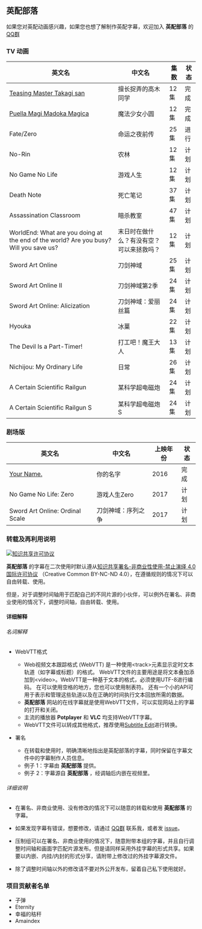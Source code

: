 ## **英配部落**

如果您对英配动画感兴趣，如果您也想了解制作英配字幕，欢迎加入 **英配部落** 的 [QQ群](https://jq.qq.com/?_wv=1027&k=5kCsfB9)

### **TV 动画**

| 英文名                                                                                                        | 中文名                                   | 集数 | 状态 |
| ------------------------------------------------------------------------------------------------------------- | ---------------------------------------- | ---- | ---- |
| [Teasing Master Takagi san](https://github.com/Tridagger/EDATRIBE-SUBS/tree/master/Teasing_Master_Takagi-san) | 擅长捉弄的高木同学                       | 12集 | 完成 |
| [Puella Magi Madoka Magica](https://github.com/Tridagger/EDATRIBE-SUBS/tree/master/Puella_Magi_Madoka_Magica) | 魔法少女小圆                             | 12集 | 完成 |
| Fate/Zero                                                                                                     | 命运之夜前传                             | 25集 | 进行 |
| No-Rin                                                                                                        | 农林                                     | 12集 | 计划 |
| No Game No Life                                                                                               | 游戏人生                                 | 12集 | 计划 |
| Death Note                                                                                                    | 死亡笔记                                 | 37集 | 计划 |
| Assassination Classroom                                                                                       | 暗杀教室                                 | 47集 | 计划 |
| WorldEnd: What are you doing at the end of the world? Are you busy? Will you save us?                         | 末日时在做什么？有没有空？可以来拯救吗？ | 12集 | 计划 |
| Sword Art Online                                                                                              | 刀剑神域                                 | 25集 | 计划 |
| Sword Art Online II                                                                                           | 刀剑神域第2季                            | 24集 | 计划 |
| Sword Art Online: Alicization                                                                                 | 刀剑神域：爱丽丝篇                       | 24集 | 计划 |
| Hyouka                                                                                                        | 冰菓                                     | 22集 | 计划 |
| The Devil Is a Part-Timer!                                                                                    | 打工吧！魔王大人                         | 13集 | 计划 |
| Nichijou: My Ordinary Life                                                                                    | 日常                                     | 26集 | 计划 |
| A Certain Scientific Railgun                                                                                  | 某科学超电磁炮                           | 24集 | 计划 |
| A Certain Scientific Railgun S                                                                                                              |           某科学超电磁炮S                               |  24集    |  计划    |

### **剧场版**
| 英文名                                                                         | 中文名       | 上映年份 | 状态 |
| ------------------------------------------------------------------------------ | ------------ | -------- | ---- |
| [Your Name.](https://github.com/Tridagger/EDATRIBE-SUBS/tree/master/Your_Name) | 你的名字     | 2016     | 完成 |
| No Game No Life: Zero      | 游戏人生Zero | 2017     | 计划 |
| Sword Art Online: Ordinal Scale                                                                               |  刀剑神域：序列之争       |   2017    |   计划   |


### 转载及再利用说明

<a rel="license" href="http://creativecommons.org/licenses/by-nc-nd/4.0/"><img alt="知识共享许可协议" style="border-width:0" src="https://i.creativecommons.org/l/by-nc-nd/4.0/88x31.png" /></a>

**英配部落** 的字幕在二次使用时默认遵从<a rel="license" href="http://creativecommons.org/licenses/by-nc-nd/4.0/">知识共享署名-非商业性使用-禁止演绎 4.0 国际许可协议</a> （Creative Common BY-NC-ND 4.0），在遵循规则的情况下可以自由转载、使用。

但是，对于调整时间轴用于匹配自己的不同片源的小伙伴，可以例外在署名、非商业使用的情况下，调整时间轴，自由转载、使用。



#### 详细解释

###### 名词解释

- WebVTT格式
  - Web视频文本跟踪格式 (WebVTT) 是一种使用\<track>元素显示定时文本轨道（如字幕或标题）的格式。 WebVTT文件的主要用途是将文本叠加添加到\<video>。WebVTT是一种基于文本的格式，必须使用UTF-8进行编码。 在可以使用空格的地方，您也可以使用制表符。 还有一个小的API可用于表示和管理这些轨道以及在正确的时间执行文本回放所需的数据。
  - **英配部落** 网站的在线字幕就是使用WebVTT文件，可以实现网站上的字幕的打开和关闭。
  - 主流的播放器 **Potplayer** 和 **VLC** 均支持WebVTT字幕。
  - WebVTT文件可以转成其他格式，推荐使用[Subtitle Edit](https://github.com/SubtitleEdit/subtitleedit)进行转换。

- 署名

  - 在转载和使用时，明确清晰地指出是英配部落的字幕，同时保留在字幕文件中的字幕制作人员信息。
  - 例子 1：字幕由 **英配部落** 提供。
  - 例子 2：字幕源自 **英配部落** ，经调轴后内嵌在视频里。




###### 详细说明

- 在署名、非商业使用、没有修改的情况下可以随意的转载和使用 **英配部落** 的字幕。

- 如果发现字幕有错误，想要修改，请通过 [QQ群](https://jq.qq.com/?_wv=1027&k=5kCsfB9) 联系我，或者发 [issue](https://github.com/Tridagger/EDATRIBE-SUBS/issues)。


- 压制组可以在署名、非商业使用的情况下，随意附带本组的字幕，并且自行调整时间轴和画面字匹配片源发布。但是请同样采用外挂字幕的形式共享。如果要以内嵌、内挂/内封的形式分享，请附带上修改过的外挂字幕源文件。


- 除了调整时间轴以外的修改请不要对外公开发布，留着自己私下使用就好。

### 项目贡献者名单
 - 子弹
 - Eternity
 - 幸福的秸秆
 - Amaindex
